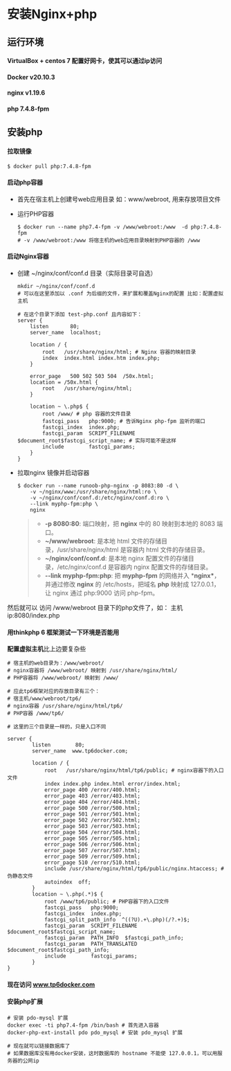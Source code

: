 # 安装Nginx+php

## 运行环境

#### VirtualBox + centos 7 配置好网卡，使其可以通过ip访问

#### Docker v20.10.3

#### nginx v1.19.6

#### php 7.4.8-fpm



## 安装php

#### 拉取镜像

```shell
$ docker pull php:7.4.8-fpm
```

#### 启动php容器

-   首先在宿主机上创建号web应用目录 如：www/webroot, 用来存放项目文件

-   运行PHP容器

    ```shell
    $ docker run --name php7.4-fpm -v /www/webroot:/www  -d php:7.4.8-fpm
    # -v /www/webroot:/www 将宿主机的web应用目录映射到PHP容器的 /www
    ```

    

#### 启动Nginx容器

-   创建 ~/nginx/conf/conf.d 目录（实际目录可自选）

    ```shell
    mkdir ~/nginx/conf/conf.d
    # 可以在这里添加以 .conf 为后缀的文件，来扩展和覆盖Nginx的配置 比如：配置虚拟主机
    
    # 在这个目录下添加 test-php.conf 且内容如下：
    server {
        listen       80;
        server_name  localhost;
    
        location / {
            root   /usr/share/nginx/html; # Nginx 容器的映射目录
            index  index.html index.htm index.php;
        }
    
        error_page   500 502 503 504  /50x.html;
        location = /50x.html {
            root   /usr/share/nginx/html;
        }
    
        location ~ \.php$ {
        	root /www/ # php 容器的文件目录
            fastcgi_pass   php:9000; # 告诉Nginx php-fpm 监听的端口
            fastcgi_index  index.php;
            fastcgi_param  SCRIPT_FILENAME  $document_root$fastcgi_script_name; # 实际可能不是这样
            include        fastcgi_params;
        }
    }
    ```

-   拉取nginx 镜像并启动容器

    ```shell
    $ docker run --name runoob-php-nginx -p 8083:80 -d \
        -v ~/nginx/www:/usr/share/nginx/html:ro \
        -v ~/nginx/conf/conf.d:/etc/nginx/conf.d:ro \
        --link myphp-fpm:php \
        nginx
    ```

    >   -   **-p 8080:80**: 端口映射，把 **nginx** 中的 80 映射到本地的 8083 端口。
    >   -   **~/www/webroot**: 是本地 html 文件的存储目录，/usr/share/nginx/html 是容器内 html 文件的存储目录。
    >   -   **~/nginx/conf/conf.d**: 是本地 nginx 配置文件的存储目录，/etc/nginx/conf.d 是容器内 nginx 配置文件的存储目录。
    >   -   **--link myphp-fpm:php**: 把 **myphp-fpm** 的网络并入 ***nginx\***，并通过修改 **nginx** 的 /etc/hosts，把域名 **php** 映射成 127.0.0.1，让 nginx 通过 php:9000 访问 php-fpm。

然后就可以 访问 /www/webroot 目录下的php文件了，如： 主机ip:8080/index.php



#### 用thinkphp 6 框架测试一下环境是否能用

**配置虚拟主机**比上边要复杂些

```shell
# 宿主机的web目录为：/www/webroot/
# nginx容器将 /www/webroot/ 映射到 /usr/share/nginx/html/
# PHP容器将 /www/webroot/ 映射到 /www/

# 应此tp6框架对应的存放目录有三个：
# 宿主机/www/webroot/tp6/
# nginx容器 /usr/share/nginx/html/tp6/
# PHP容器 /www/tp6/

# 这里的三个目录是一样的，只是入口不同

server {
        listen        80;
        server_name  www.tp6docker.com;
       
        location / {
            root   /usr/share/nginx/html/tp6/public; # nginx容器下的入口文件
            index index.php index.html error/index.html;
            error_page 400 /error/400.html;
            error_page 403 /error/403.html;
            error_page 404 /error/404.html;
            error_page 500 /error/500.html;
            error_page 501 /error/501.html;
            error_page 502 /error/502.html;
            error_page 503 /error/503.html;
            error_page 504 /error/504.html;
            error_page 505 /error/505.html;
            error_page 506 /error/506.html;
            error_page 507 /error/507.html;
            error_page 509 /error/509.html;
            error_page 510 /error/510.html;
            include /usr/share/nginx/html/tp6/public/nginx.htaccess; # 伪静态文件
            autoindex  off;
        }
        location ~ \.php(.*)$ {
            root /www/tp6/public; # PHP容器下的入口文件
            fastcgi_pass   php:9000;
            fastcgi_index  index.php;
            fastcgi_split_path_info  ^((?U).+\.php)(/?.+)$;
            fastcgi_param  SCRIPT_FILENAME  $document_root$fastcgi_script_name;
            fastcgi_param  PATH_INFO  $fastcgi_path_info;
            fastcgi_param  PATH_TRANSLATED  $document_root$fastcgi_path_info;
            include        fastcgi_params;
        }
}
```



#### 现在访问 www.tp6docker.com 



#### 安装php扩展

```shell
# 安装 pdo-mysql 扩展
docker exec -ti php7.4-fpm /bin/bash # 首先进入容器
docker-php-ext-install pdo pdo_mysql # 安装 pdo_mysql 扩展

# 现在就可以链接数据库了
# 如果数据库没有用docker安装，这时数据库的 hostname 不能使 127.0.0.1，可以用服务器的公网ip
```

